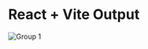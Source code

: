# React + Vite Output


![Group 1](https://github.com/wilfredmanyara/book-store/assets/72160527/05717e57-3301-4788-90b2-5ca8ded5211a)
